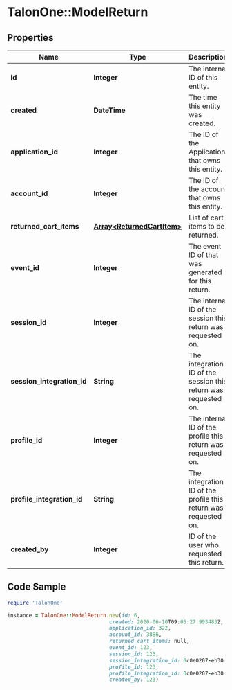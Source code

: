 # TalonOne::ModelReturn

## Properties

Name | Type | Description | Notes
------------ | ------------- | ------------- | -------------
**id** | **Integer** | The internal ID of this entity. | 
**created** | **DateTime** | The time this entity was created. | 
**application_id** | **Integer** | The ID of the Application that owns this entity. | 
**account_id** | **Integer** | The ID of the account that owns this entity. | 
**returned_cart_items** | [**Array&lt;ReturnedCartItem&gt;**](ReturnedCartItem.md) | List of cart items to be returned. | 
**event_id** | **Integer** | The event ID of that was generated for this return. | 
**session_id** | **Integer** | The internal ID of the session this return was requested on. | 
**session_integration_id** | **String** | The integration ID of the session this return was requested on. | 
**profile_id** | **Integer** | The internal ID of the profile this return was requested on. | [optional] 
**profile_integration_id** | **String** | The integration ID of the profile this return was requested on. | [optional] 
**created_by** | **Integer** | ID of the user who requested this return. | [optional] 

## Code Sample

```ruby
require 'TalonOne'

instance = TalonOne::ModelReturn.new(id: 6,
                                 created: 2020-06-10T09:05:27.993483Z,
                                 application_id: 322,
                                 account_id: 3886,
                                 returned_cart_items: null,
                                 event_id: 123,
                                 session_id: 123,
                                 session_integration_id: 0c0e0207-eb30-4e06-a56c-2b7c8a64953c,
                                 profile_id: 123,
                                 profile_integration_id: 0c0e0207-eb30-4e06-a56c-2b7c8a64953c,
                                 created_by: 123)
```



